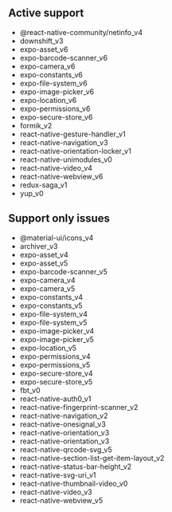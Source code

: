 ## Active support

- @react-native-community/netinfo_v4
- downshift_v3
- expo-asset_v6
- expo-barcode-scanner_v6
- expo-camera_v6
- expo-constants_v6
- expo-file-system_v6
- expo-image-picker_v6
- expo-location_v6
- expo-permissions_v6
- expo-secure-store_v6
- formik_v2
- react-native-gesture-handler_v1
- react-native-navigation_v3
- react-native-orientation-locker_v1
- react-native-unimodules_v0
- react-native-video_v4
- react-native-webview_v6
- redux-saga_v1
- yup_v0

## Support only issues

- @material-ui/icons_v4
- archiver_v3
- expo-asset_v4
- expo-asset_v5
- expo-barcode-scanner_v5
- expo-camera_v4
- expo-camera_v5
- expo-constants_v4
- expo-constants_v5
- expo-file-system_v4
- expo-file-system_v5
- expo-image-picker_v4
- expo-image-picker_v5
- expo-location_v5
- expo-permissions_v4
- expo-permissions_v5
- expo-secure-store_v4
- expo-secure-store_v5
- fbt_v0
- react-native-auth0_v1 
- react-native-fingerprint-scanner_v2 
- react-native-navigation_v2 
- react-native-onesignal_v3
- react-native-orientation_v3
- react-native-orientation_v3
- react-native-qrcode-svg_v5
- react-native-section-list-get-item-layout_v2 
- react-native-status-bar-height_v2
- react-native-svg-uri_v1 
- react-native-thumbnail-video_v0
- react-native-video_v3
- react-native-webview_v5